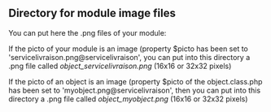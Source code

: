 
Directory for module image files
--------------------------------

You can put here the .png files of your module:


If the picto of your module is an image (property $picto has been set to 'servicelivraison.png@servicelivraison', you can put into this
directory a .png file called *object_servicelivraison.png* (16x16 or 32x32 pixels)


If the picto of an object is an image (property $picto of the object.class.php has been set to 'myobject.png@servicelivraison', then you can put into this
directory a .png file called *object_myobject.png* (16x16 or 32x32 pixels)

